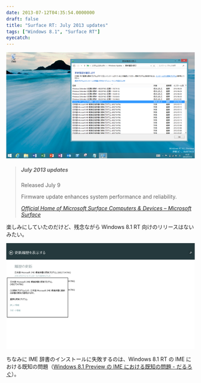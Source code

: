 ```yaml
---
date: 2013-07-12T04:35:54.0000000
draft: false
title: "Surface RT: July 2013 updates"
tags: ["Windows 8.1", "Surface RT"]
eyecatch: 
---
```

<p><span itemscope itemtype="http://schema.org/Photograph"><img src="20130712043243.png" alt="f:id:daruyanagi:20130712043243p:plain" title="f:id:daruyanagi:20130712043243p:plain" class="hatena-fotolife" itemprop="image"></span><br />
</p>

<blockquote cite="http://www.microsoft.com/surface/en-us/support/performance-and-maintenance/rt-update-history?lc=1041">

<div class="section">
<h5>July 2013 updates</h5>
<p>Released July 9</p><p>Firmware update enhances system performance and reliability.</p>

</div>
<cite><a href="http://www.microsoft.com/surface/en-us/support/performance-and-maintenance/rt-update-history?lc=1041">Official Home of Microsoft Surface Computers &amp; Devices &ndash; Microsoft Surface</a></cite>
</blockquote>
<p>楽しみにしていたのだけど、残念ながら Windows 8.1 RT 向けのリリースはないみたい。</p><p><span itemscope itemtype="http://schema.org/Photograph"><img src="20130712043434.png" alt="f:id:daruyanagi:20130712043434p:plain" title="f:id:daruyanagi:20130712043434p:plain" class="hatena-fotolife" itemprop="image"></span></p><p>ちなみに IME 辞書のインストールに失敗するのは、Windows 8.1 RT の IME における既知の問題（<a href="https://blog.daruyanagi.jp/entry/2013/07/10/053339">Windows 8.1 Preview &#x306E; IME &#x306B;&#x304A;&#x3051;&#x308B;&#x65E2;&#x77E5;&#x306E;&#x554F;&#x984C; - &#x3060;&#x308B;&#x308D;&#x3050;</a>）。</p>
